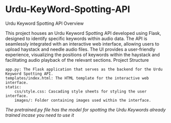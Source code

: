 # Urdu-KeyWord-Spotting-API
Urdu Keyword Spotting API
Overview

This project houses an Urdu Keyword Spotting API developed using Flask, designed to identify specific keywords within audio data. The API is seamlessly integrated with an interactive web interface, allowing users to upload haystack and needle audio files. The UI provides a user-friendly experience, visualizing the positions of keywords within the haystack and facilitating audio playback of the relevant sections.
Project Structure

    app.py: The Flask application that serves as the backend for the Urdu Keyword Spotting API.
    templates/index.html: The HTML template for the interactive web interface.
    static:
        css/style.css: Cascading style sheets for styling the user interface.
        images/: Folder containing images used within the interface.

        
*The pretrained.py file has the model for spotting the Urdu Keywords already trained incase you need to use it*
